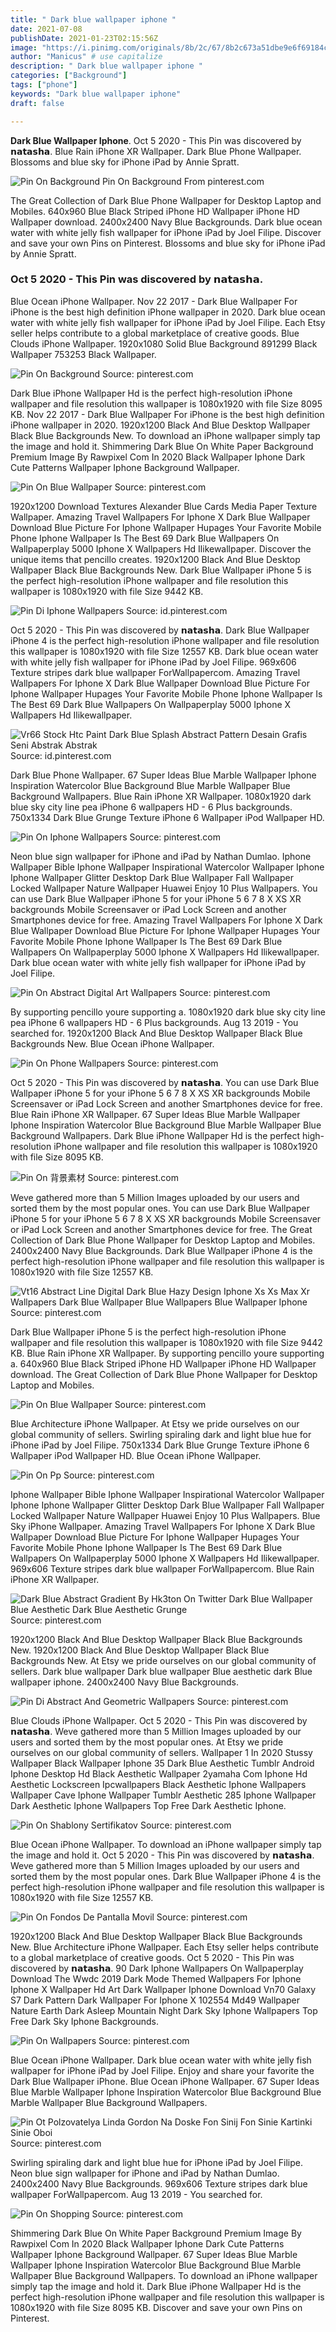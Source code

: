 ```yaml
---
title: " Dark blue wallpaper iphone "
date: 2021-07-08
publishDate: 2021-01-23T02:15:56Z
image: "https://i.pinimg.com/originals/8b/2c/67/8b2c673a51dbe9e6f69184cf14512cdc.jpg"
author: "Manicus" # use capitalize
description: " Dark blue wallpaper iphone "
categories: ["Background"]
tags: ["phone"]
keywords: "Dark blue wallpaper iphone"
draft: false

---
```



**Dark Blue Wallpaper Iphone**. Oct 5 2020 - This Pin was discovered by 𝗻𝗮𝘁𝗮𝘀𝗵𝗮. Blue Rain iPhone XR Wallpaper. Dark Blue Phone Wallpaper. Blossoms and blue sky for iPhone iPad by Annie Spratt.

![Pin On Background](https://i.pinimg.com/originals/c6/ba/58/c6ba5824ecef3f16e4826553fc83330b.jpg "Pin On Background")
Pin On Background From pinterest.com


The Great Collection of Dark Blue Phone Wallpaper for Desktop Laptop and Mobiles. 640x960 Blue Black Striped iPhone HD Wallpaper iPhone HD Wallpaper download. 2400x2400 Navy Blue Backgrounds. Dark blue ocean water with white jelly fish wallpaper for iPhone iPad by Joel Filipe. Discover and save your own Pins on Pinterest. Blossoms and blue sky for iPhone iPad by Annie Spratt.

### Oct 5 2020 - This Pin was discovered by 𝗻𝗮𝘁𝗮𝘀𝗵𝗮.

Blue Ocean iPhone Wallpaper. Nov 22 2017 - Dark Blue Wallpaper For iPhone is the best high definition iPhone wallpaper in 2020. Dark blue ocean water with white jelly fish wallpaper for iPhone iPad by Joel Filipe. Each Etsy seller helps contribute to a global marketplace of creative goods. Blue Clouds iPhone Wallpaper. 1920x1080 Solid Blue Background 891299 Black Wallpaper 753253 Black Wallpaper.


![Pin On Background](https://i.pinimg.com/originals/c6/ba/58/c6ba5824ecef3f16e4826553fc83330b.jpg "Pin On Background")
Source: pinterest.com

Dark Blue iPhone Wallpaper Hd is the perfect high-resolution iPhone wallpaper and file resolution this wallpaper is 1080x1920 with file Size 8095 KB. Nov 22 2017 - Dark Blue Wallpaper For iPhone is the best high definition iPhone wallpaper in 2020. 1920x1200 Black And Blue Desktop Wallpaper Black Blue Backgrounds New. To download an iPhone wallpaper simply tap the image and hold it. Shimmering Dark Blue On White Paper Background Premium Image By Rawpixel Com In 2020 Black Wallpaper Iphone Dark Cute Patterns Wallpaper Iphone Background Wallpaper.

![Pin On Blue Wallpaper](https://i.pinimg.com/originals/9b/f4/9f/9bf49fd9544608c468035597a5688a11.jpg "Pin On Blue Wallpaper")
Source: pinterest.com

1920x1200 Download Textures Alexander Blue Cards Media Paper Texture Wallpaper. Amazing Travel Wallpapers For Iphone X Dark Blue Wallpaper Download Blue Picture For Iphone Wallpaper Hupages Your Favorite Mobile Phone Iphone Wallpaper Is The Best 69 Dark Blue Wallpapers On Wallpaperplay 5000 Iphone X Wallpapers Hd Ilikewallpaper. Discover the unique items that pencillo creates. 1920x1200 Black And Blue Desktop Wallpaper Black Blue Backgrounds New. Dark Blue Wallpaper iPhone 5 is the perfect high-resolution iPhone wallpaper and file resolution this wallpaper is 1080x1920 with file Size 9442 KB.

![Pin Di Iphone Wallpapers](https://i.pinimg.com/originals/e9/14/3d/e9143dbad9cad35ebb2b61649af7bd69.jpg "Pin Di Iphone Wallpapers")
Source: id.pinterest.com

Oct 5 2020 - This Pin was discovered by 𝗻𝗮𝘁𝗮𝘀𝗵𝗮. Dark Blue Wallpaper iPhone 4 is the perfect high-resolution iPhone wallpaper and file resolution this wallpaper is 1080x1920 with file Size 12557 KB. Dark blue ocean water with white jelly fish wallpaper for iPhone iPad by Joel Filipe. 969x606 Texture stripes dark blue wallpaper ForWallpapercom. Amazing Travel Wallpapers For Iphone X Dark Blue Wallpaper Download Blue Picture For Iphone Wallpaper Hupages Your Favorite Mobile Phone Iphone Wallpaper Is The Best 69 Dark Blue Wallpapers On Wallpaperplay 5000 Iphone X Wallpapers Hd Ilikewallpaper.

![Vr66 Stock Htc Paint Dark Blue Splash Abstract Pattern Desain Grafis Seni Abstrak Abstrak](https://i.pinimg.com/originals/88/d2/b7/88d2b7c97a0726583c4b5f828c498ec0.jpg "Vr66 Stock Htc Paint Dark Blue Splash Abstract Pattern Desain Grafis Seni Abstrak Abstrak")
Source: id.pinterest.com

Dark Blue Phone Wallpaper. 67 Super Ideas Blue Marble Wallpaper Iphone Inspiration Watercolor Blue Background Blue Marble Wallpaper Blue Background Wallpapers. Blue Rain iPhone XR Wallpaper. 1080x1920 dark blue sky city line pea iPhone 6 wallpapers HD - 6 Plus backgrounds. 750x1334 Dark Blue Grunge Texture iPhone 6 Wallpaper iPod Wallpaper HD.

![Pin On Iphone Wallpapers](https://i.pinimg.com/originals/1c/8e/c7/1c8ec73e0c61a4d235e1c848b71f5357.jpg "Pin On Iphone Wallpapers")
Source: pinterest.com

Neon blue sign wallpaper for iPhone and iPad by Nathan Dumlao. Iphone Wallpaper Bible Iphone Wallpaper Inspirational Watercolor Wallpaper Iphone Iphone Wallpaper Glitter Desktop Dark Blue Wallpaper Fall Wallpaper Locked Wallpaper Nature Wallpaper Huawei Enjoy 10 Plus Wallpapers. You can use Dark Blue Wallpaper iPhone 5 for your iPhone 5 6 7 8 X XS XR backgrounds Mobile Screensaver or iPad Lock Screen and another Smartphones device for free. Amazing Travel Wallpapers For Iphone X Dark Blue Wallpaper Download Blue Picture For Iphone Wallpaper Hupages Your Favorite Mobile Phone Iphone Wallpaper Is The Best 69 Dark Blue Wallpapers On Wallpaperplay 5000 Iphone X Wallpapers Hd Ilikewallpaper. Dark blue ocean water with white jelly fish wallpaper for iPhone iPad by Joel Filipe.

![Pin On Abstract Digital Art Wallpapers](https://i.pinimg.com/originals/f1/81/6d/f1816d882b8feb7224ae2f8dd6b2b314.jpg "Pin On Abstract Digital Art Wallpapers")
Source: pinterest.com

By supporting pencillo youre supporting a. 1080x1920 dark blue sky city line pea iPhone 6 wallpapers HD - 6 Plus backgrounds. Aug 13 2019 - You searched for. 1920x1200 Black And Blue Desktop Wallpaper Black Blue Backgrounds New. Blue Ocean iPhone Wallpaper.

![Pin On Phone Wallpapers](https://i.pinimg.com/originals/77/de/ea/77deeab4dedf50464e5d1054b39aa6f4.jpg "Pin On Phone Wallpapers")
Source: pinterest.com

Oct 5 2020 - This Pin was discovered by 𝗻𝗮𝘁𝗮𝘀𝗵𝗮. You can use Dark Blue Wallpaper iPhone 5 for your iPhone 5 6 7 8 X XS XR backgrounds Mobile Screensaver or iPad Lock Screen and another Smartphones device for free. Blue Rain iPhone XR Wallpaper. 67 Super Ideas Blue Marble Wallpaper Iphone Inspiration Watercolor Blue Background Blue Marble Wallpaper Blue Background Wallpapers. Dark Blue iPhone Wallpaper Hd is the perfect high-resolution iPhone wallpaper and file resolution this wallpaper is 1080x1920 with file Size 8095 KB.

![Pin On 背景素材](https://i.pinimg.com/736x/19/85/e3/1985e3e13b28e864d2d45dbc57356568.jpg "Pin On 背景素材")
Source: pinterest.com

Weve gathered more than 5 Million Images uploaded by our users and sorted them by the most popular ones. You can use Dark Blue Wallpaper iPhone 5 for your iPhone 5 6 7 8 X XS XR backgrounds Mobile Screensaver or iPad Lock Screen and another Smartphones device for free. The Great Collection of Dark Blue Phone Wallpaper for Desktop Laptop and Mobiles. 2400x2400 Navy Blue Backgrounds. Dark Blue Wallpaper iPhone 4 is the perfect high-resolution iPhone wallpaper and file resolution this wallpaper is 1080x1920 with file Size 12557 KB.

![Vt16 Abstract Line Digital Dark Blue Hazy Design Iphone Xs Xs Max Xr Wallpapers Dark Blue Wallpaper Blue Wallpapers Blue Wallpaper Iphone](https://i.pinimg.com/originals/a3/5f/e5/a35fe55eb2d2ad39c430e88bcb5a0500.jpg "Vt16 Abstract Line Digital Dark Blue Hazy Design Iphone Xs Xs Max Xr Wallpapers Dark Blue Wallpaper Blue Wallpapers Blue Wallpaper Iphone")
Source: pinterest.com

Dark Blue Wallpaper iPhone 5 is the perfect high-resolution iPhone wallpaper and file resolution this wallpaper is 1080x1920 with file Size 9442 KB. Blue Rain iPhone XR Wallpaper. By supporting pencillo youre supporting a. 640x960 Blue Black Striped iPhone HD Wallpaper iPhone HD Wallpaper download. The Great Collection of Dark Blue Phone Wallpaper for Desktop Laptop and Mobiles.

![Pin On Blue Wallpaper](https://i.pinimg.com/originals/29/23/4b/29234b105e491090181dfa9a299dde5a.png "Pin On Blue Wallpaper")
Source: pinterest.com

Blue Architecture iPhone Wallpaper. At Etsy we pride ourselves on our global community of sellers. Swirling spiraling dark and light blue hue for iPhone iPad by Joel Filipe. 750x1334 Dark Blue Grunge Texture iPhone 6 Wallpaper iPod Wallpaper HD. Blue Ocean iPhone Wallpaper.

![Pin On Pp](https://i.pinimg.com/originals/c2/90/0c/c2900c3154de110b40f8085af4f87886.jpg "Pin On Pp")
Source: pinterest.com

Iphone Wallpaper Bible Iphone Wallpaper Inspirational Watercolor Wallpaper Iphone Iphone Wallpaper Glitter Desktop Dark Blue Wallpaper Fall Wallpaper Locked Wallpaper Nature Wallpaper Huawei Enjoy 10 Plus Wallpapers. Blue Sky iPhone Wallpaper. Amazing Travel Wallpapers For Iphone X Dark Blue Wallpaper Download Blue Picture For Iphone Wallpaper Hupages Your Favorite Mobile Phone Iphone Wallpaper Is The Best 69 Dark Blue Wallpapers On Wallpaperplay 5000 Iphone X Wallpapers Hd Ilikewallpaper. 969x606 Texture stripes dark blue wallpaper ForWallpapercom. Blue Rain iPhone XR Wallpaper.

![Dark Blue Abstract Gradient By Hk3ton On Twitter Dark Blue Wallpaper Blue Aesthetic Dark Blue Aesthetic Grunge](https://i.pinimg.com/originals/9c/e5/46/9ce546b1c53891e2980bce2358a6256e.jpg "Dark Blue Abstract Gradient By Hk3ton On Twitter Dark Blue Wallpaper Blue Aesthetic Dark Blue Aesthetic Grunge")
Source: pinterest.com

1920x1200 Black And Blue Desktop Wallpaper Black Blue Backgrounds New. 1920x1200 Black And Blue Desktop Wallpaper Black Blue Backgrounds New. At Etsy we pride ourselves on our global community of sellers. Dark blue wallpaper Dark blue wallpaper Blue aesthetic dark Blue wallpaper iphone. 2400x2400 Navy Blue Backgrounds.

![Pin Di Abstract And Geometric Wallpapers](https://i.pinimg.com/originals/8b/b1/82/8bb182f09a0daa49d4101694132d2006.jpg "Pin Di Abstract And Geometric Wallpapers")
Source: pinterest.com

Blue Clouds iPhone Wallpaper. Oct 5 2020 - This Pin was discovered by 𝗻𝗮𝘁𝗮𝘀𝗵𝗮. Weve gathered more than 5 Million Images uploaded by our users and sorted them by the most popular ones. At Etsy we pride ourselves on our global community of sellers. Wallpaper 1 In 2020 Stussy Wallpaper Black Wallpaper Iphone 35 Dark Blue Aesthetic Tumblr Android Iphone Desktop Hd Black Aesthetic Wallpaper 2yamaha Com Iphone Hd Aesthetic Lockscreen Ipcwallpapers Black Aesthetic Iphone Wallpapers Wallpaper Cave Iphone Wallpaper Tumblr Aesthetic 285 Iphone Wallpaper Dark Aesthetic Iphone Wallpapers Top Free Dark Aesthetic Iphone.

![Pin On Shablony Sertifikatov](https://i.pinimg.com/originals/8f/83/d9/8f83d98cb250a4144ba701d067653785.png "Pin On Shablony Sertifikatov")
Source: pinterest.com

Blue Ocean iPhone Wallpaper. To download an iPhone wallpaper simply tap the image and hold it. Oct 5 2020 - This Pin was discovered by 𝗻𝗮𝘁𝗮𝘀𝗵𝗮. Weve gathered more than 5 Million Images uploaded by our users and sorted them by the most popular ones. Dark Blue Wallpaper iPhone 4 is the perfect high-resolution iPhone wallpaper and file resolution this wallpaper is 1080x1920 with file Size 12557 KB.

![Pin On Fondos De Pantalla Movil](https://i.pinimg.com/originals/d3/af/3a/d3af3ab423954f7eeaf4584511803eea.jpg "Pin On Fondos De Pantalla Movil")
Source: pinterest.com

1920x1200 Black And Blue Desktop Wallpaper Black Blue Backgrounds New. Blue Architecture iPhone Wallpaper. Each Etsy seller helps contribute to a global marketplace of creative goods. Oct 5 2020 - This Pin was discovered by 𝗻𝗮𝘁𝗮𝘀𝗵𝗮. 90 Dark Iphone Wallpapers On Wallpaperplay Download The Wwdc 2019 Dark Mode Themed Wallpapers For Iphone Iphone X Wallpaper Hd Art Dark Wallpaper Iphone Download Vn70 Galaxy S7 Dark Pattern Dark Wallpaper For Iphone X 102554 Md49 Wallpaper Nature Earth Dark Asleep Mountain Night Dark Sky Iphone Wallpapers Top Free Dark Sky Iphone Backgrounds.

![Pin On Wallpapers](https://i.pinimg.com/originals/0e/70/31/0e7031fca3f77d0c0fef5548f16620b0.png "Pin On Wallpapers")
Source: pinterest.com

Blue Ocean iPhone Wallpaper. Dark blue ocean water with white jelly fish wallpaper for iPhone iPad by Joel Filipe. Enjoy and share your favorite the Dark Blue Wallpaper iPhone. Blue Ocean iPhone Wallpaper. 67 Super Ideas Blue Marble Wallpaper Iphone Inspiration Watercolor Blue Background Blue Marble Wallpaper Blue Background Wallpapers.

![Pin Ot Polzovatelya Linda Gordon Na Doske Fon Sinij Fon Sinie Kartinki Sinie Oboi](https://i.pinimg.com/736x/0e/48/3d/0e483d1a1c1b9fc2ff95d2a90e8f6004.jpg "Pin Ot Polzovatelya Linda Gordon Na Doske Fon Sinij Fon Sinie Kartinki Sinie Oboi")
Source: pinterest.com

Swirling spiraling dark and light blue hue for iPhone iPad by Joel Filipe. Neon blue sign wallpaper for iPhone and iPad by Nathan Dumlao. 2400x2400 Navy Blue Backgrounds. 969x606 Texture stripes dark blue wallpaper ForWallpapercom. Aug 13 2019 - You searched for.

![Pin On Shopping](https://i.pinimg.com/originals/8b/2c/67/8b2c673a51dbe9e6f69184cf14512cdc.jpg "Pin On Shopping")
Source: pinterest.com

Shimmering Dark Blue On White Paper Background Premium Image By Rawpixel Com In 2020 Black Wallpaper Iphone Dark Cute Patterns Wallpaper Iphone Background Wallpaper. 67 Super Ideas Blue Marble Wallpaper Iphone Inspiration Watercolor Blue Background Blue Marble Wallpaper Blue Background Wallpapers. To download an iPhone wallpaper simply tap the image and hold it. Dark Blue iPhone Wallpaper Hd is the perfect high-resolution iPhone wallpaper and file resolution this wallpaper is 1080x1920 with file Size 8095 KB. Discover and save your own Pins on Pinterest.

